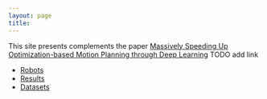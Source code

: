 ```yaml
---
layout: page
title: 
---
```


This site presents complements the paper [Massively Speeding Up Optimization-based Motion Planning through Deep Learning](https://arxiv.org) TODO add link


* [Robots](/_pages/robot.md)
* [Results](/_pages/results.md)
* [Datasets](/_pages/dataset.md)

